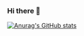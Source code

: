 ### Hi there 👋

[![Anurag's GitHub stats](https://github-readme-stats.vercel.app/api?username=Massakera)](https://github.com/anuraghazra/github-readme-stats)
